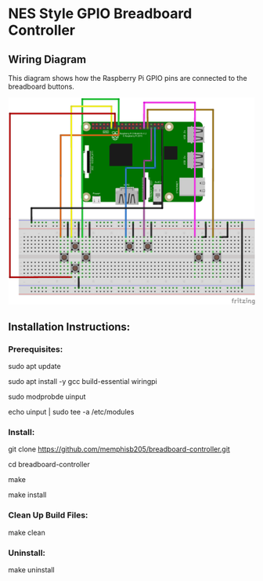 # NES Style GPIO Breadboard Controller

## Wiring Diagram

This diagram shows how the Raspberry Pi GPIO pins are connected to the breadboard buttons.

![Wiring Diagram](wiring_diagram.png)

## Installation Instructions:

### Prerequisites:
sudo apt update

sudo apt install -y gcc build-essential wiringpi

sudo modprobde uinput

echo uinput | sudo tee -a /etc/modules


### Install:
git clone https://github.com/memphisb205/breadboard-controller.git

cd breadboard-controller

make

make install


### Clean Up Build Files:
make clean


### Uninstall:
make uninstall

